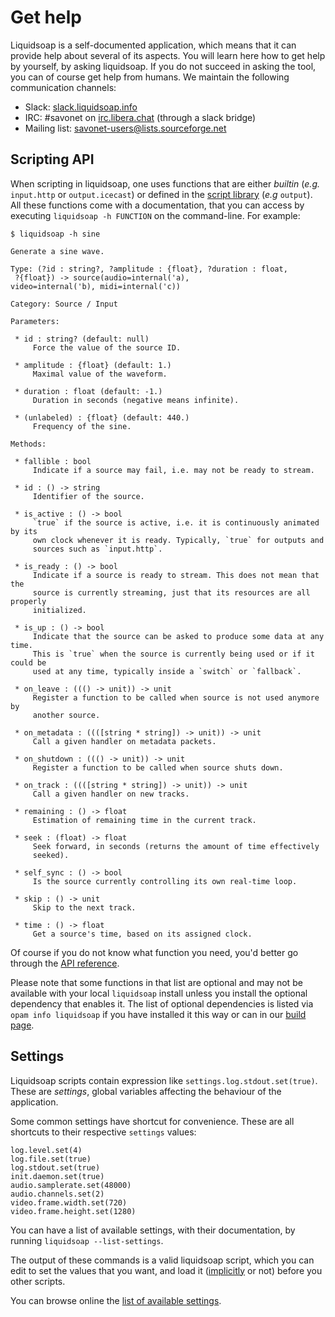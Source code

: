 Get help
========
Liquidsoap is a self-documented application,
which means that it can provide help about several of its aspects.
You will learn here how to get help by yourself, by asking liquidsoap.
If you do not succeed in asking the tool, you can of course get help from
humans. We maintain the following communication channels:

* Slack: [slack.liquidsoap.info](http://slack.liquidsoap.info/)
* IRC: #savonet on [irc.libera.chat](https://libera.chat/) (through a slack bridge)
* Mailing list: [savonet-users@lists.sourceforge.net](mailto:savonet-users@lists.sourceforge.net)

Scripting API
-------------
When scripting in liquidsoap, one uses functions that are either *builtin*
(*e.g.* `input.http` or `output.icecast`)
or defined in the [script library](script_loading.html) (*e.g* `output`).
All these functions come with a documentation, that you can access by
executing `liquidsoap -h FUNCTION` on the command-line. For example:

```
$ liquidsoap -h sine

Generate a sine wave.

Type: (?id : string?, ?amplitude : {float}, ?duration : float,
 ?{float}) -> source(audio=internal('a),
video=internal('b), midi=internal('c))

Category: Source / Input

Parameters:

 * id : string? (default: null)
     Force the value of the source ID.

 * amplitude : {float} (default: 1.)
     Maximal value of the waveform.

 * duration : float (default: -1.)
     Duration in seconds (negative means infinite).

 * (unlabeled) : {float} (default: 440.)
     Frequency of the sine.

Methods:

 * fallible : bool
     Indicate if a source may fail, i.e. may not be ready to stream.

 * id : () -> string
     Identifier of the source.

 * is_active : () -> bool
     `true` if the source is active, i.e. it is continuously animated by its
     own clock whenever it is ready. Typically, `true` for outputs and
     sources such as `input.http`.

 * is_ready : () -> bool
     Indicate if a source is ready to stream. This does not mean that the
     source is currently streaming, just that its resources are all properly
     initialized.

 * is_up : () -> bool
     Indicate that the source can be asked to produce some data at any time.
     This is `true` when the source is currently being used or if it could be
     used at any time, typically inside a `switch` or `fallback`.

 * on_leave : ((() -> unit)) -> unit
     Register a function to be called when source is not used anymore by
     another source.

 * on_metadata : ((([string * string]) -> unit)) -> unit
     Call a given handler on metadata packets.

 * on_shutdown : ((() -> unit)) -> unit
     Register a function to be called when source shuts down.

 * on_track : ((([string * string]) -> unit)) -> unit
     Call a given handler on new tracks.

 * remaining : () -> float
     Estimation of remaining time in the current track.

 * seek : (float) -> float
     Seek forward, in seconds (returns the amount of time effectively
     seeked).

 * self_sync : () -> bool
     Is the source currently controlling its own real-time loop.

 * skip : () -> unit
     Skip to the next track.

 * time : () -> float
     Get a source's time, based on its assigned clock.
```

Of course if you do not know what function you need, you'd better go
through the [API reference](reference.html).

Please note that some functions
in that list are optional and may not be available with your local `liquidsoap`
install unless you install the optional dependency that enables it. The list of
optional dependencies is listed via `opam info liquidsoap` if you have installed
it this way or can in our [build page](build.html).

Settings
--------
Liquidsoap scripts contain expression like `settings.log.stdout.set(true)`.
These are *settings*, global variables affecting the behaviour of the
application.

Some common settings have shortcut for convenience. These are all shortcuts to their respective `settings` values:

```liquidsoap
log.level.set(4)
log.file.set(true)
log.stdout.set(true)
init.daemon.set(true)
audio.samplerate.set(48000)
audio.channels.set(2)
video.frame.width.set(720)
video.frame.height.set(1280)
```

You can have a list of available settings, with their documentation,
by running `liquidsoap --list-settings`.

The output of these commands is a valid liquidsoap script,
which you can edit to set the values that you want,
and load it ([implicitly](script_loading.html) or not) before you other scripts.

You can browse online the [list of available settings](settings.html).
